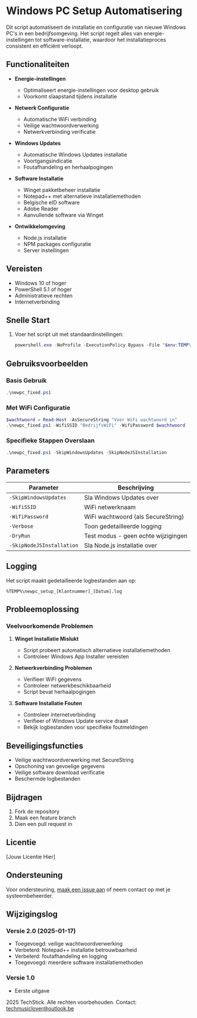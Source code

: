 # Windows PC Setup Automatisering

Dit script automatiseert de installatie en configuratie van nieuwe Windows PC's in een bedrijfsomgeving. Het script regelt alles van energie-instellingen tot software-installatie, waardoor het installatieproces consistent en efficiënt verloopt.

## Functionaliteiten

- **Energie-instellingen**
  - Optimaliseert energie-instellingen voor desktop gebruik
  - Voorkomt slaapstand tijdens installatie

- **Netwerk Configuratie**
  - Automatische WiFi verbinding
  - Veilige wachtwoordverwerking
  - Netwerkverbinding verificatie

- **Windows Updates**
  - Automatische Windows Updates installatie
  - Voortgangsindicatie
  - Foutafhandeling en herhaalpogingen

- **Software Installatie**
  - Winget pakketbeheer installatie
  - Notepad++ met alternatieve installatiemethoden
  - Belgische eID software
  - Adobe Reader
  - Aanvullende software via Winget

- **Ontwikkelomgeving**
  - Node.js installatie
  - NPM packages configuratie
  - Server instellingen

## Vereisten

- Windows 10 of hoger
- PowerShell 5.1 of hoger
- Administratieve rechten
- Internetverbinding

## Snelle Start


1. Voer het script uit met standaardinstellingen:
   ```powershell
   powershell.exe -NoProfile -ExecutionPolicy Bypass -File "$env:TEMP\newpc_fixed.ps1"
   ```

## Gebruiksvoorbeelden

### Basis Gebruik
```powershell
.\newpc_fixed.ps1
```

### Met WiFi Configuratie
```powershell
$wachtwoord = Read-Host -AsSecureString "Voer WiFi wachtwoord in"
.\newpc_fixed.ps1 -WifiSSID "BedrijfsWiFi" -WifiPassword $wachtwoord
```

### Specifieke Stappen Overslaan
```powershell
.\newpc_fixed.ps1 -SkipWindowsUpdates -SkipNodeJSInstallation
```

## Parameters

| Parameter | Beschrijving |
|-----------|--------------|
| `-SkipWindowsUpdates` | Sla Windows Updates over |
| `-WifiSSID` | WiFi netwerknaam |
| `-WifiPassword` | WiFi wachtwoord (als SecureString) |
| `-Verbose` | Toon gedetailleerde logging |
| `-DryRun` | Test modus - geen echte wijzigingen |
| `-SkipNodeJSInstallation` | Sla Node.js installatie over |

## Logging

Het script maakt gedetailleerde logbestanden aan op:
```
%TEMP%\newpc_setup_[Klantnummer]_[Datum].log
```

## Probleemoplossing

### Veelvoorkomende Problemen

1. **Winget Installatie Mislukt**
   - Script probeert automatisch alternatieve installatiemethoden
   - Controleer Windows App Installer vereisten

2. **Netwerkverbinding Problemen**
   - Verifieer WiFi gegevens
   - Controleer netwerkbeschikbaarheid
   - Script bevat herhaalpogingen

3. **Software Installatie Fouten**
   - Controleer internetverbinding
   - Verifieer of Windows Update service draait
   - Bekijk logbestanden voor specifieke foutmeldingen

## Beveiligingsfuncties

- Veilige wachtwoordverwerking met SecureString
- Opschoning van gevoelige gegevens
- Veilige software download verificatie
- Beschermde logbestanden

## Bijdragen

1. Fork de repository
2. Maak een feature branch
3. Dien een pull request in

## Licentie

[Jouw Licentie Hier]

## Ondersteuning

Voor ondersteuning, [maak een issue aan](https://github.com/VenimK/MusicLover/issues) of neem contact op met je systeembeheerder.

## Wijzigingslog

### Versie 2.0 (2025-01-17)
- Toegevoegd: veilige wachtwoordverwerking
- Verbeterd: Notepad++ installatie betrouwbaarheid
- Verbeterd: foutafhandeling en logging
- Toegevoegd: meerdere software installatiemethoden

### Versie 1.0
- Eerste uitgave

 2025 TechStick. Alle rechten voorbehouden. Contact: techmusiclover@outlook.be